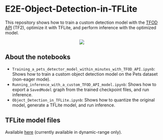 # E2E-Object-Detection-in-TFLite
This repository shows how to train a custom detection model with the [TFOD API](https://github.com/tensorflow/models/tree/master/research/object_detection) (TF2), optimize it with TFLite, and perform inference with the optimized model.

<div align="center"><img src="https://i.ibb.co/ZXW6N1q/image.png"></img></div>

## About the notebooks
- `Training_a_pets_detector_model_within_minutes_with_TFOD_API.ipynb`: Shows how to train a custom object detection model on the Pets dataset (non-eager mode).
- `Running_inference_with_a_custom_TFOD_API_model.ipynb`: Shows how to export a `SavedModel` graph from the trained checkpoint files, and run inference. 
- `Object_Detection_in_TFLite.ipynb`: Shows how to quantize the original model, generate a TFLite model, and run inference. 

## TFLite model files
Available [here](https://github.com/sayakpaul/E2E-Object-Detection-in-TFLite/releases/tag/v0.1.0) (currently available in dynamic-range only).
